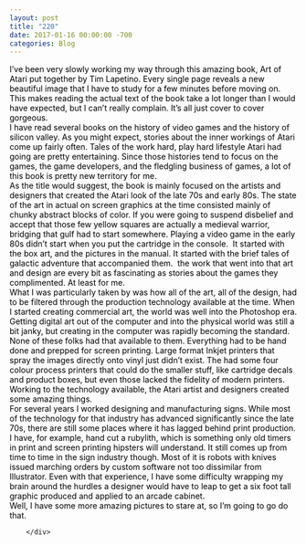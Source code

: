 ```yaml
---
layout: post
title: "220"
date: 2017-01-16 00:00:00 -700
categories: Blog
---
```


<div class="blog-content">
				<div class="paragraph"><span><span style="color:rgb(0, 0, 0)">I&rsquo;ve been very slowly working my way through this amazing book, Art of Atari put together by Tim Lapetino. Every single page reveals a new beautiful image that I have to study for a few minutes before moving on. This makes reading the actual text of the book take a lot longer than I would have expected, but I can&rsquo;t really complain. It&rsquo;s all just cover to cover gorgeous.</span></span><br><span></span><span><span style="color:rgb(0, 0, 0)">I have read several books on the history of video games and the history of silicon valley. As you might expect, stories about the inner workings of Atari come up fairly often. Tales of the work hard, play hard lifestyle Atari had going are pretty entertaining. Since those histories tend to focus on the games, the game developers, and the fledgling business of games, a lot of this book is pretty new territory for me. </span></span><br><span></span><span><span style="color:rgb(0, 0, 0)">As the title would suggest, the book is mainly focused on the artists and designers that created the Atari look of the late 70s and early 80s. The state of the art in actual on screen graphics at the time consisted mainly of chunky abstract blocks of color. If you were going to suspend disbelief and accept that those few yellow squares are actually a medieval warrior, bridging that gulf had to start somewhere. Playing a video game in the early 80s didn&rsquo;t start when you put the cartridge in the console. &nbsp;It started with the box art, and the pictures in the manual. It started with the brief tales of galactic adventure that accompanied them. &nbsp;the work that went into that art and design are every bit as fascinating as stories about the games they complimented. At least for me. </span></span><br><span></span><span><span style="color:rgb(0, 0, 0)">What I was particularly taken by was how all of the art, all of the design, had to be filtered through the production technology available at the time. When I started creating commercial art, the world was well into the Photoshop era. Getting digital art out of the computer and into the physical world was still a bit janky, but creating in the computer was rapidly becoming the standard. None of these folks had that available to them. Everything had to be hand done and prepped for screen printing. Large format Inkjet printers that spray the images directly onto vinyl just didn&rsquo;t exist. The had some four colour process printers that could do the smaller stuff, like cartridge decals and product boxes, but even those lacked the fidelity of modern printers. Working to the technology available, the Atari artist and designers created some amazing things.</span></span><br><span></span><span><span style="color:rgb(0, 0, 0)">For several years I worked designing and manufacturing signs. While most of the technology for that industry has advanced significantly since the late 70s, there are still some places where it has lagged behind print production. I have, for example, hand cut a rubylith, which is something only old timers in print and screen printing hipsters will understand. It still comes up from time to time in the sign industry though. Most of it is robots with knives issued marching orders by custom software not too dissimilar from Illustrator. Even with that experience, I have some difficulty wrapping my brain around the hurdles a designer would have to leap to get a six foot tall graphic produced and applied to an arcade cabinet. </span></span><br><span></span><span><span style="color:rgb(0, 0, 0)">Well, I have some more amazing pictures to stare at, so I&rsquo;m going to go do that.</span></span><br><span></span></div>

		</div>
        